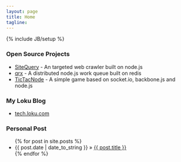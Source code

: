 ```yaml
---
layout: page
title: Home
tagline: 
---
```

{% include JB/setup %}

### Open Source Projects
* [SiteQuery](https://github.com/rcastillo/sitequery) - An targeted web crawler built on node.js
* [qrx](https://github.com/loku/qrx) - A distributed node.js work queue built on redis
* [TicTacNode](https://github.com/loku/tictacnode) - A simple game based on socket.io, backbone.js and node.js 


### My Loku Blog
* [tech.loku.com](http://tech.loku.com/author/roger/) 

### Personal Post
<ul class="posts">
  {% for post in site.posts %}
    <li><span>{{ post.date | date_to_string }}</span> &raquo; <a href="{{ BASE_PATH }}{{ post.url }}">{{ post.title }}</a></li>
  {% endfor %}
</ul>




